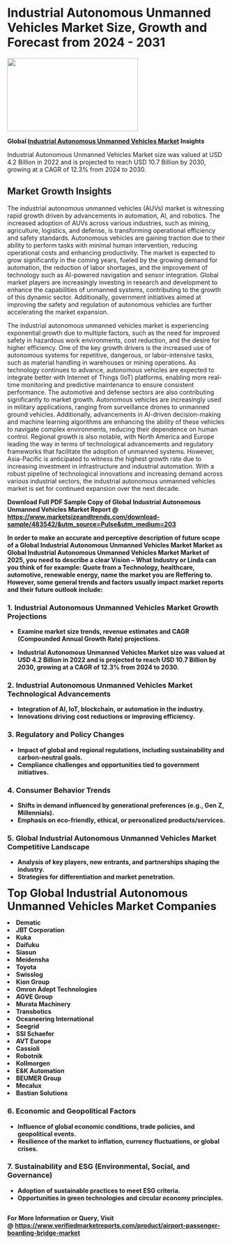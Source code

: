 <H1>Industrial Autonomous Unmanned Vehicles Market Size, Growth and Forecast from 2024 - 2031</H1><img class="aligncenter size-medium wp-image-584254" src="https://thirdeyenews.in/wp-content/uploads/2024/09/Global-Market-Research-300x168.jpeg" alt="" width="300" height="168" /><p><strong>Global&nbsp;<a href="https://www.marketsizeandtrends.com/download-sample/483542/&amp;utm_source=Pulse&amp;utm_medium=203">Industrial Autonomous Unmanned Vehicles Market</a> Insights</strong></p><p>Industrial Autonomous Unmanned Vehicles Market size was valued at USD 4.2 Billion in 2022 and is projected to reach USD 10.7 Billion by 2030, growing at a CAGR of 12.3% from 2024 to 2030.</p><p><h2>Market Growth Insights</h2> <p>The industrial autonomous unmanned vehicles (AUVs) market is witnessing rapid growth driven by advancements in automation, AI, and robotics. The increased adoption of AUVs across various industries, such as mining, agriculture, logistics, and defense, is transforming operational efficiency and safety standards. Autonomous vehicles are gaining traction due to their ability to perform tasks with minimal human intervention, reducing operational costs and enhancing productivity. The market is expected to grow significantly in the coming years, fueled by the growing demand for automation, the reduction of labor shortages, and the improvement of technology such as AI-powered navigation and sensor integration. Global market players are increasingly investing in research and development to enhance the capabilities of unmanned systems, contributing to the growth of this dynamic sector. Additionally, government initiatives aimed at improving the safety and regulation of autonomous vehicles are further accelerating the market expansion.</p> <p><strong></strong></p> <p>The industrial autonomous unmanned vehicles market is experiencing exponential growth due to multiple factors, such as the need for improved safety in hazardous work environments, cost reduction, and the desire for higher efficiency. One of the key growth drivers is the increased use of autonomous systems for repetitive, dangerous, or labor-intensive tasks, such as material handling in warehouses or mining operations. As technology continues to advance, autonomous vehicles are expected to integrate better with Internet of Things (IoT) platforms, enabling more real-time monitoring and predictive maintenance to ensure consistent performance. The automotive and defense sectors are also contributing significantly to market growth. Autonomous vehicles are increasingly used in military applications, ranging from surveillance drones to unmanned ground vehicles. Additionally, advancements in AI-driven decision-making and machine learning algorithms are enhancing the ability of these vehicles to navigate complex environments, reducing their dependence on human control. Regional growth is also notable, with North America and Europe leading the way in terms of technological advancements and regulatory frameworks that facilitate the adoption of unmanned systems. However, Asia-Pacific is anticipated to witness the highest growth rate due to increasing investment in infrastructure and industrial automation. With a robust pipeline of technological innovations and increasing demand across various industrial sectors, the industrial autonomous unmanned vehicles market is set for continued expansion over the next decade.</p> <p><strong></p><p><span class=""><strong>Download Full PDF Sample Copy of Global Industrial Autonomous Unmanned Vehicles Market Report</strong> @ <a href="https://www.marketsizeandtrends.com/download-sample/483542/&amp;utm_source=Pulse&amp;utm_medium=203" target="_blank">https://www.marketsizeandtrends.com/download-sample/483542/&amp;utm_source=Pulse&amp;utm_medium=203</a></span></p><p>In order to make an accurate and perceptive description of future scope of a Global&nbsp;Industrial Autonomous Unmanned Vehicles Market Market as Global&nbsp;Industrial Autonomous Unmanned Vehicles Market Market of 2025, you need to describe a clear Vision &ndash; What Industry or Linda can you think of for example: Quote from a Technology, healthcare, automotive, renewable energy, name the market you are Reffering to. However, some general trends and factors usually impact market reports and their future outlook include:</p><h3>1.&nbsp;<strong>Industrial Autonomous Unmanned Vehicles Market Growth Projections</strong></h3><ul><li>Examine market size trends, revenue estimates and CAGR (Compounded Annual Growth Rate) projections.</li><li><p>Industrial Autonomous Unmanned Vehicles Market size was valued at USD 4.2 Billion in 2022 and is projected to reach USD 10.7 Billion by 2030, growing at a CAGR of 12.3% from 2024 to 2030.</p></li></ul><h3>2.&nbsp;<strong>Industrial Autonomous Unmanned Vehicles Market Technological Advancements</strong></h3><ul><li>Integration of AI, IoT, blockchain, or automation in the industry.</li><li>Innovations driving cost reductions or improving efficiency.</li></ul><h3>3.&nbsp;<strong>Regulatory and Policy Changes</strong></h3><ul><li>Impact of global and regional regulations, including sustainability and carbon-neutral goals.</li><li>Compliance challenges and opportunities tied to government initiatives.</li></ul><h3>4.&nbsp;<strong>Consumer Behavior Trends</strong></h3><ul><li>Shifts in demand influenced by generational preferences (e.g., Gen Z, Millennials).</li><li>Emphasis on eco-friendly, ethical, or personalized products/services.</li></ul><h3>5.&nbsp;<strong>Global Industrial Autonomous Unmanned Vehicles Market Competitive Landscape</strong></h3><ul><li>Analysis of key players, new entrants, and partnerships shaping the industry.</li><li>Strategies for differentiation and market penetration.</li></ul><p data-pm-slice="1 1 []"><span style="color: inherit; font-family: inherit; font-size: 25px;">Top Global Industrial Autonomous Unmanned Vehicles Market Companies</span></p><div class="" data-test-id=""><p><li>Dematic</li><li> JBT Corporation</li><li> Kuka</li><li> Daifuku</li><li> Siasun</li><li> Meidensha</li><li> Toyota</li><li> Swisslog</li><li> Kion Group</li><li> Omron Adept Technologies</li><li> AGVE Group</li><li> Murata Machinery</li><li> Transbotics</li><li> Oceaneering International</li><li> Seegrid</li><li> SSI Schaefer</li><li> AVT Europe</li><li> Cassioli</li><li> Robotnik</li><li> Kollmorgen</li><li> E&K Automation</li><li> BEUMER Group</li><li> Mecalux</li><li> Bastian Solutions</li></p></div><h3>6.&nbsp;<strong>Economic and Geopolitical Factors</strong></h3><ul><li>Influence of global economic conditions, trade policies, and geopolitical events.</li><li>Resilience of the market to inflation, currency fluctuations, or global crises.</li></ul><h3>7.&nbsp;<strong>Sustainability and ESG (Environmental, Social, and Governance)</strong></h3><ul><li>Adoption of sustainable practices to meet ESG criteria.</li><li>Opportunities in green technologies and circular economy principles.</li></ul><h2><strong style="font-size: 14px;">For More Information or Query, Visit @&nbsp;</strong><a style="background-color: #ffffff; font-size: 14px;" href="https://www.marketsizeandtrends.com/report/industrial-autonomous-unmanned-vehicles-market/" target="_blank">https://www.verifiedmarketreports.com/product/airport-passenger-boarding-bridge-market</a></h2>
